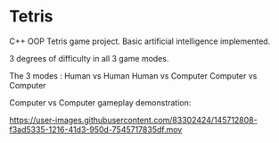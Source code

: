 # Tetris
C++ OOP Tetris game project.
Basic artificial intelligence implemented.

3 degrees of difficulty in all 3 game modes.

The 3 modes : Human vs Human
              Human vs Computer
              Computer vs Computer
          
Computer vs Computer gameplay demonstration:




https://user-images.githubusercontent.com/83302424/145712808-f3ad5335-1216-41d3-950d-7545717835df.mov


